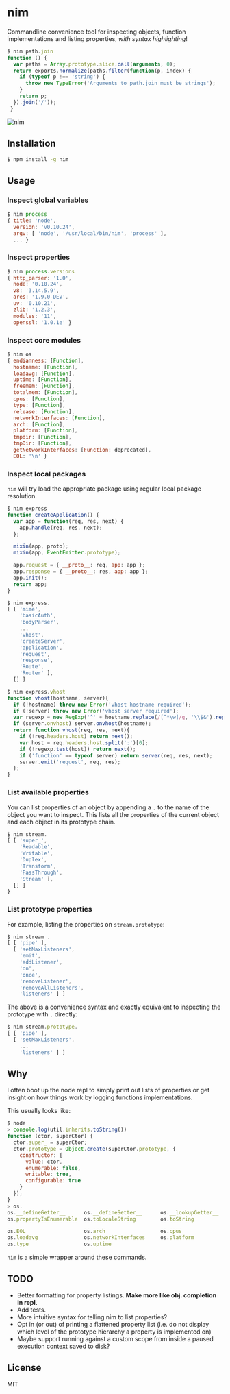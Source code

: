 # nim

Commandline convenience tool for inspecting objects, function implementations and listing properties, *with syntax highlighting*!

```js
$ nim path.join
function () {
  var paths = Array.prototype.slice.call(arguments, 0);
  return exports.normalize(paths.filter(function(p, index) {
    if (typeof p !== 'string') {
      throw new TypeError('Arguments to path.join must be strings');
    }
    return p;
  }).join('/'));
 }
```

![nim](https://cloud.githubusercontent.com/assets/43438/2869888/1298f88c-d29a-11e3-8e15-8e1b692c121f.gif)

## Installation

```bash
$ npm install -g nim
```

## Usage

### Inspect global variables

```js
$ nim process
{ title: 'node',
  version: 'v0.10.24',
  argv: [ 'node', '/usr/local/bin/nim', 'process' ],
  ... }
```
### Inspect properties

```js
$ nim process.versions
{ http_parser: '1.0',
  node: '0.10.24',
  v8: '3.14.5.9',
  ares: '1.9.0-DEV',
  uv: '0.10.21',
  zlib: '1.2.3',
  modules: '11',
  openssl: '1.0.1e' }
```

### Inspect core modules

```js
$ nim os
{ endianness: [Function],
  hostname: [Function],
  loadavg: [Function],
  uptime: [Function],
  freemem: [Function],
  totalmem: [Function],
  cpus: [Function],
  type: [Function],
  release: [Function],
  networkInterfaces: [Function],
  arch: [Function],
  platform: [Function],
  tmpdir: [Function],
  tmpDir: [Function],
  getNetworkInterfaces: [Function: deprecated],
  EOL: '\n' }
```

### Inspect local packages

`nim` will try load the appropriate package using regular local package resolution.

```js
$ nim express
function createApplication() {
  var app = function(req, res, next) {
    app.handle(req, res, next);
  };

  mixin(app, proto);
  mixin(app, EventEmitter.prototype);

  app.request = { __proto__: req, app: app };
  app.response = { __proto__: res, app: app };
  app.init();
  return app;
}
```
```js
$ nim express.
[ [ 'mime',
    'basicAuth',
    'bodyParser',
    ...
    'vhost',
    'createServer',
    'application',
    'request',
    'response',
    'Route',
    'Router' ],
  [] ]
```
```js
$ nim express.vhost
function vhost(hostname, server){
  if (!hostname) throw new Error('vhost hostname required');
  if (!server) throw new Error('vhost server required');
  var regexp = new RegExp('^' + hostname.replace(/[^*\w]/g, '\\$&').replace(/[*]/g, '(?:.*?)')  + '$', 'i');
  if (server.onvhost) server.onvhost(hostname);
  return function vhost(req, res, next){
    if (!req.headers.host) return next();
    var host = req.headers.host.split(':')[0];
    if (!regexp.test(host)) return next();
    if ('function' == typeof server) return server(req, res, next);
    server.emit('request', req, res);
  };
}
```

### List available properties

You can list properties of an object by appending a `.` to the name of
the object you want to inspect. This lists all the properties of the
current object and each object in its prototype chain.

```js
$ nim stream.
[ [ 'super_',
    'Readable',
    'Writable',
    'Duplex',
    'Transform',
    'PassThrough',
    'Stream' ],
  [] ]
}
```

### List prototype properties

For example, listing the properties on `stream.prototype`:

```js
$ nim stream .
[ [ 'pipe' ],
  [ 'setMaxListeners',
    'emit',
    'addListener',
    'on',
    'once',
    'removeListener',
    'removeAllListeners',
    'listeners' ] ]
```

The above is a convenience syntax and exactly equivalent to inspecting the prototype with `.` directly:

```js
$ nim stream.prototype.
[ [ 'pipe' ],
  [ 'setMaxListeners',
    ...
    'listeners' ] ]
```


## Why

I often boot up the node repl to simply print out lists of properties or get insight on how things work by logging functions implementations.

This usually looks like:

```js
$ node
> console.log(util.inherits.toString())
function (ctor, superCtor) {
  ctor.super_ = superCtor;
  ctor.prototype = Object.create(superCtor.prototype, {
    constructor: {
      value: ctor,
      enumerable: false,
      writable: true,
      configurable: true
    }
  });
}
> os.
os.__defineGetter__      os.__defineSetter__      os.__lookupGetter__      os.__lookupSetter__      os.constructor           os.hasOwnProperty        os.isPrototypeOf
os.propertyIsEnumerable  os.toLocaleString        os.toString              os.valueOf

os.EOL                   os.arch                  os.cpus                  os.endianness            os.freemem               os.getNetworkInterfaces  os.hostname
os.loadavg               os.networkInterfaces     os.platform              os.release               os.tmpDir                os.tmpdir                os.totalmem
os.type                  os.uptime
```

`nim` is a simple wrapper around these commands.

## TODO

* Better formatting for property listings. **Make more like obj.<TAB> completion in repl.**
* Add tests.
* More intuitive syntax for telling nim to list properties?
* Opt in (or out) of printing a flattened property list (i.e. do not display which level of the prototype hierarchy a property is implemented on)
* Maybe support running against a custom scope from inside a paused execution context saved to disk?

## License

MIT
